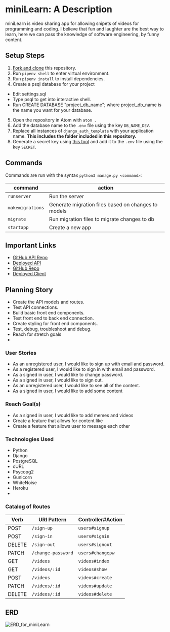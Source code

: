 # miniLearn: A Description

miniLearn is video sharing app for allowing snipets of videos for programming and coding. I believe that fun and laughter are the best way to learn, here we can pass the knowledge of software engineering, by funny content.

## Setup Steps

1. [Fork and clone](https://git.generalassemb.ly/ga-wdi-boston/meta/wiki/ForkAndClone) this repository.
2. Run `pipenv shell` to enter virtual environment.
3. Run `pipenv install` to install dependencies.
4. Create a psql database for your project
- Edit settings.sql
- Type psql to get into interactive shell.
- Run CREATE DATABASE "project_db_name"; where project_db_name is the name you want for your database.
5. Open the repository in Atom with `atom .`
6. Add the database name to the `.env` file using the key `DB_NAME_DEV`.
7. Replace all instances of `django_auth_template` with your application name. **This includes the folder included in this repository.**
8. Generate a secret key using [this tool](https://djecrety.ir) and add it to the `.env` file using the key `SECRET`.

## Commands

Commands are run with the syntax `python3 manage.py <command>`:

| command | action |
|---------|--------|
| `runserver`  |  Run the server |
| `makemigrations`  | Generate migration files based on changes to models  |
| `migrate`  | Run migration files to migrate changes to db  |
| `startapp`  | Create a new app  |
## Important Links

- [GitHub API Repo](https://github.com/danny-pantoja/miniLearn-django)
- [Deployed API](https://mini-learn-django.herokuapp.com/)
- [GitHub Repo](https://github.com/danny-pantoja/miniLearn-react)
- [Deployed Client](https://danny-pantoja.github.io/miniLearn-react)

## Planning Story

- Create the API models and routes.
- Test API connections.
- Build basic front end components.
- Test front end to back end connection.
- Create styling for front end components.
- Test, debug, troubleshoot and debug.
- Reach for stretch goals
-

### User Stories

- As an unregistered user, I would like to sign up with email and password.
- As a registered user, I would like to sign in with email and password.
- As a signed in user, I would like to change password.
- As a signed in user, I would like to sign out.
- As an unregistered user, I would like to see all of the content.
- As a signed in user, I would like to add some content


### Reach Goal(s)
- As a signed in user, I would like to add memes and videos
- Create a feature that allows for content like
- Create a feature that allows user to message each other

### Technologies Used

- Python
- Django
- PostgreSQL
- cURL
- Psycopg2
- Gunicorn
- WhiteNoise
- Heroku
-
### Catalog of Routes

| Verb   | URI Pattern            | Controller#Action      |
|--------|------------------------|------------------------|
| POST   | `/sign-up`             | `users#signup`         |
| POST   | `/sign-in`             | `users#signin`         |
| DELETE | `/sign-out`            | `users#signout`        |
| PATCH  | `/change-password`     | `users#changepw`       |
| GET    | `/videos`              | `videos#index`         |
| GET    | `/videos/:id`          | `videos#show`          |
| POST   | `/videos`              | `videos#create`        |
| PATCH  | `/videos/:id`          | `videos#update`        |
| DELETE | `/videos/:id`          | `videos#delete`        |



## ERD
![ERD_for_miniLearn](![wireframe_home](https://i.imgur.com/BUdwuSM.png))
